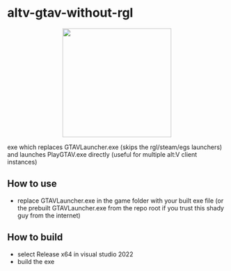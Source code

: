 # altv-gtav-without-rgl
<p align="center">
<img width="250px" src="https://user-images.githubusercontent.com/54737754/208138368-bdab7fbb-92ef-41c7-95bd-561d3f7ec296.gif"/>
</p>

exe which replaces GTAVLauncher.exe (skips the rgl/steam/egs launchers) and launches PlayGTAV.exe directly (useful for multiple alt:V client instances)

## How to use
* replace GTAVLauncher.exe in the game folder with your built exe file (or the prebuilt GTAVLauncher.exe from the repo root if you trust this shady guy from the internet)

## How to build
* select Release x64 in visual studio 2022
* build the exe
